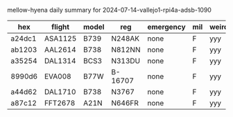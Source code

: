 mellow-hyena daily summary for 2024-07-14-vallejo1-rpi4a-adsb-1090

|hex|flight|model|reg|emergency|mil|weirdo|
|--|--|--|--|--|--|--|
|a24dc1|ASA1125|B739|N248AK|none|F|yyy|
|ab1203|AAL2614|B738|N812NN|none|F|yyy|
|a35254|DAL1314|BCS3|N313DU|none|F|yyy|
|8990d6|EVA008|B77W|B-16707|none|F|yyy|
|a44d62|DAL1710|B738|N3767|none|F|yyy|
|a87c12|FFT2678|A21N|N646FR|none|F|yyy|
